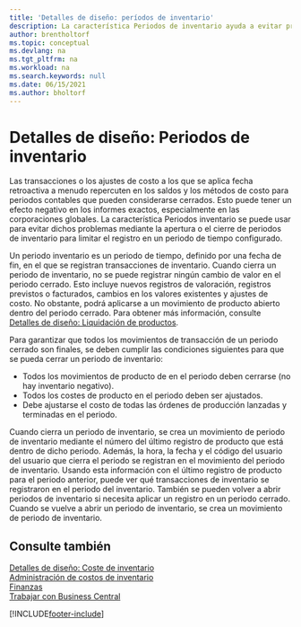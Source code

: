 ```yaml
---
title: 'Detalles de diseño: períodos de inventario'
description: La característica Periodos de inventario ayuda a evitar problemas con saldos y valuaciones de existencias mediante la apertura o el cierre de periodos de inventario para limitar el registro en un período de tiempo establecido.
author: brentholtorf
ms.topic: conceptual
ms.devlang: na
ms.tgt_pltfrm: na
ms.workload: na
ms.search.keywords: null
ms.date: 06/15/2021
ms.author: bholtorf
---
```

# Detalles de diseño: Periodos de inventario
Las transacciones o los ajustes de costo a los que se aplica fecha retroactiva a menudo repercuten en los saldos y los métodos de costo para periodos contables que pueden considerarse cerrados. Esto puede tener un efecto negativo en los informes exactos, especialmente en las corporaciones globales. La característica Periodos inventario se puede usar para evitar dichos problemas mediante la apertura o el cierre de periodos de inventario para limitar el registro en un periodo de tiempo configurado.  

 Un periodo inventario es un periodo de tiempo, definido por una fecha de fin, en el que se registran transacciones de inventario. Cuando cierra un periodo de inventario, no se puede registrar ningún cambio de valor en el periodo cerrado. Esto incluye nuevos registros de valoración, registros previstos o facturados, cambios en los valores existentes y ajustes de costo. No obstante, podrá aplicarse a un movimiento de producto abierto dentro del periodo cerrado. Para obtener más información, consulte [Detalles de diseño: Liquidación de productos](design-details-item-application.md).  

 Para garantizar que todos los movimientos de transacción de un periodo cerrado son finales, se deben cumplir las condiciones siguientes para que se pueda cerrar un periodo de inventario:  

-   Todos los movimientos de producto de en el periodo deben cerrarse (no hay inventario negativo).  
-   Todos los costes de producto en el periodo deben ser ajustados.  
-   Debe ajustarse el costo de todas las órdenes de producción lanzadas y terminadas en el periodo.  

 Cuando cierra un periodo de inventario, se crea un movimiento de periodo de inventario mediante el número del último registro de producto que está dentro de dicho periodo. Además, la hora, la fecha y el código del usuario del usuario que cierra el periodo se registran en el movimiento del periodo de inventario. Usando esta información con el último registro de producto para el periodo anterior, puede ver qué transacciones de inventario se registraron en el periodo del inventario. También se pueden volver a abrir periodos de inventario si necesita aplicar un registro en un periodo cerrado. Cuando se vuelve a abrir un periodo de inventario, se crea un movimiento de periodo de inventario.  

## Consulte también

[Detalles de diseño: Coste de inventario](design-details-inventory-costing.md)  
[Administración de costos de inventario](finance-manage-inventory-costs.md)  
[Finanzas](finance.md)  
[Trabajar con Business Central](ui-work-product.md)  


[!INCLUDE[footer-include](includes/footer-banner.md)]